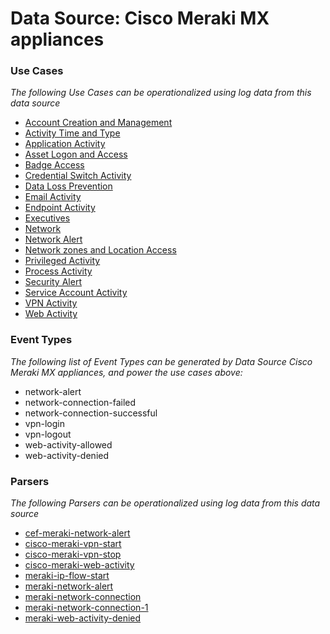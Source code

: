 Data Source: Cisco Meraki MX appliances
=======================================

### Use Cases

_The following Use Cases can be operationalized using log data from this data source_

* [Account Creation and Management](usecase_account_creation_and_management.md)
* [Activity Time  and Type](usecase_activity_time__and_type.md)
* [Application Activity](usecase_application_activity.md)
* [Asset Logon and Access](usecase_asset_logon_and_access.md)
* [Badge Access](usecase_badge_access.md)
* [Credential Switch Activity](usecase_credential_switch_activity.md)
* [Data Loss Prevention](usecase_data_loss_prevention.md)
* [Email Activity](usecase_email_activity.md)
* [Endpoint Activity](usecase_endpoint_activity.md)
* [Executives](usecase_executives.md)
* [Network](usecase_network.md)
* [Network Alert](usecase_network_alert.md)
* [Network zones and Location Access](usecase_network_zones_and_location_access.md)
* [Privileged Activity](usecase_privileged_activity.md)
* [Process Activity](usecase_process_activity.md)
* [Security Alert](usecase_security_alert.md)
* [Service Account Activity](usecase_service_account_activity.md)
* [VPN Activity](usecase_vpn_activity.md)
* [Web Activity](usecase_web_activity.md)


### Event Types

_The following list of Event Types can be generated by Data Source Cisco Meraki MX appliances, and power the use cases above:_

- network-alert
- network-connection-failed
- network-connection-successful
- vpn-login
- vpn-logout
- web-activity-allowed
- web-activity-denied


### Parsers

_The following Parsers can be operationalized using log data from this data source_

* [cef-meraki-network-alert](parserContent_cef-meraki-network-alert.md)
* [cisco-meraki-vpn-start](parserContent_cisco-meraki-vpn-start.md)
* [cisco-meraki-vpn-stop](parserContent_cisco-meraki-vpn-stop.md)
* [cisco-meraki-web-activity](parserContent_cisco-meraki-web-activity.md)
* [meraki-ip-flow-start](parserContent_meraki-ip-flow-start.md)
* [meraki-network-alert](parserContent_meraki-network-alert.md)
* [meraki-network-connection](parserContent_meraki-network-connection.md)
* [meraki-network-connection-1](parserContent_meraki-network-connection-1.md)
* [meraki-web-activity-denied](parserContent_meraki-web-activity-denied.md)
